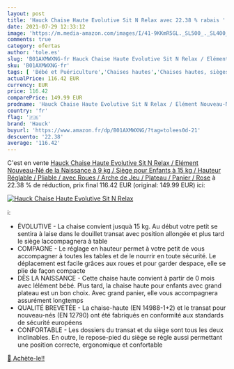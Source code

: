 ```yaml
---
layout: post
title: 'Hauck Chaise Haute Evolutive Sit N Relax avec 22.38 % rabais '
date: 2021-07-29 12:33:12
image: 'https://m.media-amazon.com/images/I/41-9KKmR5GL._SL500_._SL400_.jpg'
comments: true
category: ofertas
author: 'tole.es'
slug: 'B01AXMWXNG-fr Hauck Chaise Haute Evolutive Sit N Relax / Elément...'
sku: 'B01AXMWXNG-fr'
tags: [ 'Bébé et Puériculture','Chaises hautes','Chaises hautes, sièges et accessoires','Repas de bébé','hauck', ]
actualPrice: 116.42 EUR
currency: EUR
price: 116.42
comparePrice: 149.99 EUR
prodname: 'Hauck Chaise Haute Evolutive Sit N Relax / Elément Nouveau-Né de la Naissance à 9 kg / Siège pour Enfants à 15 kg / Hauteur Réglable / Pliable / avec Roues / Arche de Jeu / Plateau / Panier / Rose'
country: 'fr'
flag: '🇫🇷'
brand: 'Hauck'
buyurl: 'https://www.amazon.fr/dp/B01AXMWXNG/?tag=tolees0d-21'
descuento: '22.38'
average: '116.42'
---
```


C'est en vente [Hauck Chaise Haute Evolutive Sit N Relax / Elément Nouveau-Né de la Naissance à 9 kg / Siège pour Enfants à 15 kg / Hauteur Réglable / Pliable / avec Roues / Arche de Jeu / Plateau / Panier / Rose](https://www.amazon.fr/dp/B01AXMWXNG/?tag=tolees0d-21)  à  22.38 % de réduction, prix final  116.42 EUR (original: 149.99 EUR) ici:

[![Hauck Chaise Haute Evolutive Sit N Relax](https://m.media-amazon.com/images/I/41-9KKmR5GL._SL500_._SL400_.jpg)](https://www.amazon.fr/dp/B01AXMWXNG/?tag=tolees0d-21)

ℹ️:

- ÉVOLUTIVE - La chaise convient jusquà 15 kg. Au début votre petit se sentira à laise dans le douillet transat avec position allongée et plus tard le siège laccompagnera à table
- COMPAGNE - Le réglage en hauteur permet à votre petit de vous accompagner à toutes les tables et de le nourrir en toute sécurité. Le déplacement est facile grâces aux roues et pour garder despace, elle se plie de façon compacte
- DÈS LA NAISSANCE - Cette chaise haute convient à partir de 0 mois avec lélément bébé. Plus tard, la chaise haute pour enfants avec grand plateau est un bon choix. Avec grand panier, elle vous accompagnera assurément longtemps
- QUALITÉ BREVETÉE - La chaise-haute (EN 14988-1+2) et le transat pour nouveau-nés (EN 12790) ont été fabriqués en conformité aux standards de sécurité européens
- CONFORTABLE - Les dossiers du transat et du siège sont tous les deux inclinables. En outre, le repose-pied du siège se règle aussi permettant une position correcte, ergonomique et confortable

[🛒 Achète-le!!](https://www.amazon.fr/dp/B01AXMWXNG/?tag=tolees0d-21)
